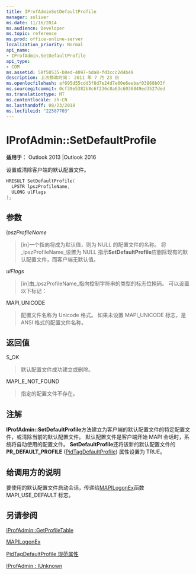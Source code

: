 ```yaml
---
title: IProfAdminSetDefaultProfile
manager: soliver
ms.date: 11/16/2014
ms.audience: Developer
ms.topic: reference
ms.prod: office-online-server
localization_priority: Normal
api_name:
- IProfAdmin.SetDefaultProfile
api_type:
- COM
ms.assetid: 58f50535-b0ed-4097-bda8-fd3ccc2d4b49
description: 上次修改时间： 2011 年 7 月 23 日
ms.openlocfilehash: af695d55cdd5f8d7e24d7e60e6eebaf03868b03f
ms.sourcegitcommit: 0cf39e5382b8c6f236c8a63c6036849ed3527ded
ms.translationtype: MT
ms.contentlocale: zh-CN
ms.lasthandoff: 08/23/2018
ms.locfileid: "22587703"
---
```

# <a name="iprofadminsetdefaultprofile"></a>IProfAdmin::SetDefaultProfile

  
  
**适用于**： Outlook 2013 |Outlook 2016 
  
设置或清除客户端的默认配置文件。
  
```cpp
HRESULT SetDefaultProfile(
  LPSTR lpszProfileName,
  ULONG ulFlags
);
```

## <a name="parameters"></a>参数

 _lpszProfileName_
  
> [in]一个指向将成为默认值，则为 NULL 的配置文件的名称。 将_lpszProfileName_设置为 NULL 指示**SetDefaultProfile**应删除现有的默认配置文件，而客户端无默认值。 
    
 _ulFlags_
  
> [in]由_lpszProfileName_指向控制字符串的类型的标志位掩码。 可以设置以下标记：
    
MAPI_UNICODE 
  
> 配置文件名称为 Unicode 格式。 如果未设置 MAPI_UNICODE 标志，是 ANSI 格式的配置文件名称。
    
## <a name="return-value"></a>返回值

S_OK 
  
> 默认配置文件成功建立或删除。
    
MAPI_E_NOT_FOUND 
  
> 指定的配置文件不存在。
    
## <a name="remarks"></a>注解

**IProfAdmin::SetDefaultProfile**方法建立为客户端的默认配置文件的特定配置文件，或清除当前的默认配置文件。 默认配置文件是客户端开始 MAPI 会话时，系统将自动使用的配置文件。 **SetDefaultProfile**还将该新的默认配置文件的**PR_DEFAULT_PROFILE** ([PidTagDefaultProfile](pidtagdefaultprofile-canonical-property.md)) 属性设置为 TRUE。
  
## <a name="notes-to-callers"></a>给调用方的说明

要使用的默认配置文件启动会话，传递给[MAPILogonEx](mapilogonex.md)函数 MAPI_USE_DEFAULT 标志。 
  
## <a name="see-also"></a>另请参阅



[IProfAdmin::GetProfileTable](iprofadmin-getprofiletable.md)
  
[MAPILogonEx](mapilogonex.md)
  
[PidTagDefaultProfile 规范属性](pidtagdefaultprofile-canonical-property.md)
  
[IProfAdmin : IUnknown](iprofadminiunknown.md)


